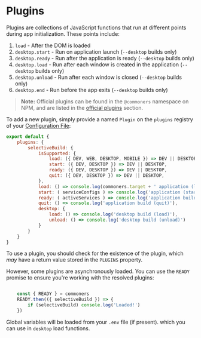 # Plugins
Plugins are collections of JavaScript functions that run at different points during app initialization. These points include:

1. `load` - After the DOM is loaded 
2. `desktop.start` - Run on application launch (`--desktop` builds only)
3. `desktop.ready` - Run after the application is ready (`--desktop` builds only)
4. `desktop.load` - Run after each window is created in the application (`--desktop` builds only)
5. `desktop.unload` - Run after each window is closed (`--desktop` builds only)
6. `desktop.end` - Run before the app exits (`--desktop` builds only)

> **Note:** Official plugins can be found in the `@commoners` namespace on NPM, and are listed in the [official plugins](../packages/plugins.md#official-plugins) section.

To add a new plugin, simply provide a named `Plugin` on the `plugins` registry of your [Configuration File](./config.md):
```js
export default {
    plugins: {
        selectiveBuild: {
            isSupported: {
                load: ({ DEV, WEB, DESKTOP, MOBILE }) => DEV || DESKTOP,
                start: ({ DEV, DESKTOP }) => DEV || DESKTOP,
                ready: ({ DEV, DESKTOP }) => DEV || DESKTOP,
                quit: ({ DEV, DESKTOP }) => DEV || DESKTOP,
            },
            load: () => console.log(commoners.target + ' application (load)'),
            start: ( serviceConfigs ) => console.log('application (start)'),
            ready: ( activeServices ) => console.log('application build (ready)'),
            quit: () => console.log('application build (quit)'),
            desktop: {
                load: () => console.log('desktop build (load)'),
                unload: () => console.log('desktop build (unload)')
            }
        }
    }
}
```

To use a plugin, you should check for the existence of the plugin, which *may* have a return value stored in the `PLUGINS` property.

However, some plugins are asynchronously loaded. You can use the `READY` promise to ensure you're working with the resolved plugins:

```js

    const { READY } = commoners
    READY.then(({ selectiveBuild }) => {
        if (selectiveBuild) console.log('Loaded!')
    })
```

Global variables will be loaded from your `.env` file (if present). which you can use in `desktop` load functions.